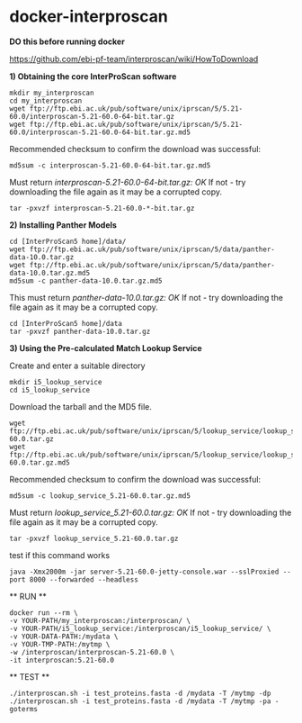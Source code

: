 # docker-interproscan
**DO this before running docker**

https://github.com/ebi-pf-team/interproscan/wiki/HowToDownload

**1) Obtaining the core InterProScan software**
```
mkdir my_interproscan
cd my_interproscan
wget ftp://ftp.ebi.ac.uk/pub/software/unix/iprscan/5/5.21-60.0/interproscan-5.21-60.0-64-bit.tar.gz
wget ftp://ftp.ebi.ac.uk/pub/software/unix/iprscan/5/5.21-60.0/interproscan-5.21-60.0-64-bit.tar.gz.md5
```
Recommended checksum to confirm the download was successful:
```
md5sum -c interproscan-5.21-60.0-64-bit.tar.gz.md5
```
Must return *interproscan-5.21-60.0-64-bit.tar.gz: OK*
If not - try downloading the file again as it may be a corrupted copy.
```
tar -pxvzf interproscan-5.21-60.0-*-bit.tar.gz
```


**2) Installing Panther Models**
```
cd [InterProScan5 home]/data/
wget ftp://ftp.ebi.ac.uk/pub/software/unix/iprscan/5/data/panther-data-10.0.tar.gz
wget ftp://ftp.ebi.ac.uk/pub/software/unix/iprscan/5/data/panther-data-10.0.tar.gz.md5
md5sum -c panther-data-10.0.tar.gz.md5
```
This must return *panther-data-10.0.tar.gz: OK*
If not - try downloading the file again as it may be a corrupted copy.
```
cd [InterProScan5 home]/data
tar -pxvzf panther-data-10.0.tar.gz
```

**3) Using the Pre-calculated Match Lookup Service**

Create and enter a suitable directory
```
mkdir i5_lookup_service
cd i5_lookup_service
```
Download the tarball and the MD5 file.
```
wget ftp://ftp.ebi.ac.uk/pub/software/unix/iprscan/5/lookup_service/lookup_service_5.21-60.0.tar.gz
wget ftp://ftp.ebi.ac.uk/pub/software/unix/iprscan/5/lookup_service/lookup_service_5.21-60.0.tar.gz.md5
```
Recommended checksum to confirm the download was successful:
```
md5sum -c lookup_service_5.21-60.0.tar.gz.md5
```
Must return *lookup_service_5.21-60.0.tar.gz: OK*
If not - try downloading the file again as it may be a corrupted copy.
```
tar -pxvzf lookup_service_5.21-60.0.tar.gz
```
test if this command works
```
java -Xmx2000m -jar server-5.21-60.0-jetty-console.war --sslProxied --port 8000 --forwarded --headless
```
** RUN **
```
docker run --rm \
-v YOUR-PATH/my_interproscan:/interproscan/ \
-v YOUR-PATH/i5_lookup_service:/interproscan/i5_lookup_service/ \
-v YOUR-DATA-PATH:/mydata \
-v YOUR-TMP-PATH:/mytmp \
-w /interproscan/interproscan-5.21-60.0 \
-it interproscan:5.21-60.0
```

** TEST **
```
./interproscan.sh -i test_proteins.fasta -d /mydata -T /mytmp -dp
./interproscan.sh -i test_proteins.fasta -d /mydata -T /mytmp -pa -goterms
```
